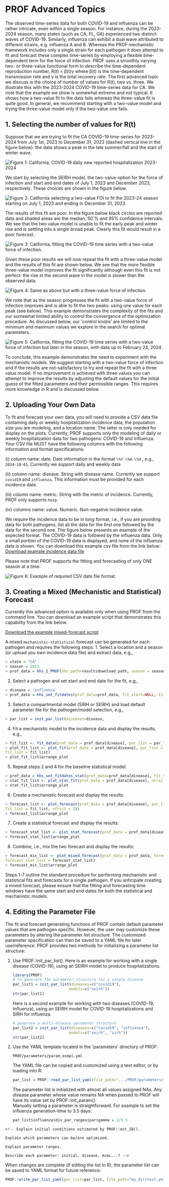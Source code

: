 # PROF Advanced Topics

The observed time-series data for both COVID-19 and influenza can be rather intricate, even within a single season. For instance, during the 2023-2024 season, many states (such as CA, FL, GA) experienced two distinct waves of COVID-19. Similarly, influenza can exhibit a dual wave attributed to different strains, e.g. influenza A and B. Whereas the PROF mechanistic framework includes only a single strain for each pathogen it does attempt to fit and forecast these complex time-series by employing a flexible time-dependent term for the force of infection. PROF uses a smoothly varying two- or three-value functional form to describe the time-dependent reproduction number, R(t) = β(t)γ where β(t) is the time-dependent transmission rate and γ is the total recovery rate. The first advanced topic we discuss is the choice of number of values for R(t), two vs. three. We illustrate this with the 2023-2024 COVID-19 time-series data for CA. We note that the example we show is somewhat extreme and not typical. It shows how a two-value fit to the data fails whereas the three-value fit is quite good. In general, we recommend starting with a two-value model and trying the three-value model only if the two-value one fails.

## 1. Selecting the number of values for R(t)

Suppose that we are trying to fit the CA COVID-19 time-series for 2023-2024 from July 1st, 2023 to December 31, 2023 (dashed vertical line in the figure below): the data shows a peak in the late summer/fall and the start of winter wave.

![Figure 1: California, COVID-19 daily new reported hospitalization 2023-2024](img/ca_covid19_data.png)

We start by selecting the SEIRH model, the two-value option for the force of infection and start and end dates of July 1, 2023 and December 2023, respectively. These choices are shown in the figure below.

![Figure 2: California selecting a two-value FOI to fit the 2023-24 season starting on July 1, 2023 and ending in December 31, 2023.](img/prof_ca_selection_2value.png)

The results of this fit are poor. In the figure below black circles are reported data and shaded areas are the median, 50\`% and 95% confidence intervals. We see that the two value model is unable to fit the early peak and winter rise and is settling into a single broad peak. Clearly this fit would result in a poor forecast.

![Figure 3: California, fitting the COVID-19 time series with a two-value force of infection.](img/ca_fitcovid_2value.png)

Given these poor results we will now repeat the fit with a three-value model and the results of this fit are shown below. We see that the more flexible three-value model improves the fit significantly although even this fit is not perfect: the rise in the second wave in the model is slower than the observed data.

![Figure 4: Same as above but with a three-value force of infection.](img/ca_fitcovid_3value.png)

We note that as the season progresses the fit with a two-value force of infection improves and is able to fit the two peaks: using one value for each peak (see below). This example demonstrates the complexity of the fits and our somewhat limited ability to control the convergence of the optimization procedure. As discussed below, our 'control knobs' are limited to the minimum and maximum values we explore in the search for optimal parameters.

![Figure 5: California, fitting the COVID-19 time series with a two-value force of infection but later in the season, with data up to February 24, 2024.](img/ca_fitcovid_2value_long.png)

To conclude, this example demonstrates the need to experiment with the mechanistic models. We suggest starting with a two-value force of infection and if the results are not-satisfactory to try and repeat the fit with a three value model. If no improvement is achieved with three values you can attempt to improve the results by adjusting the default values for the initial guess of the fitted parameters and their permissible ranges. This requires more knowledge in R and is discussed below.

## 2. Uploading Your Own Data

To fit and forecast your own data, you will need to provide a CSV data file containing daily or weekly hospitalization incidence data, the population size you are modeling, and a location name. The latter is only needed for display on the plots. Currently, PROF supports only the modeling of daily or weekly hospitalization data for two pathogens: COVID-19 and Influenza. Your CSV file MUST have the following columns with the following information and format specifications:

(i) column name: date. Date information in the format `\%Y-\%m-\%d` , e.g., `2024-10-01`. Currently we support daily and weekly data

(ii) column name: disease. String with disease name. Currently we support `covid19` and `influenza`. This information must be provided for each incidence date.

(iii) column name: metric. String with the metric of incidence. Currently, PROF only supports `hosp`.

(iv) columns name: value. Numeric. Non-negative incidence value.

We require the incidence data to be in long format, i.e., if you are providing data for both pathogens, list all the data for the first one followed by the data for the second one. The figure below presents an example of the expected format. The COVID-19 data is followed by the influenza data. Only a small portion of the COVID-19 data is displayed, and none of the influenza data is shown. You can download this example csv file from the link below: [Download example incidence data file](files/example_inc.csv)

Please note that PROF supports the fitting and forecasting of only ONE season at a time.

![Figure 6: Example of required CSV data file format.](img/example_csv.png)

## 3. Creating a Mixed (Mechanistic and Statistical) Forecast

Currently this advanced option is available only when using PROF from the command line. You can download an example script that demonstrates this capability from the link below.

[Download the example mixed-forecast script](files/example_mixed_forecast.R)

A mixed `mechanistic-statistical` forecast can be generated for each pathogen and requires the following steps: 1. Select a location and a season (or upload you own incidence data file) and extract data, e.g.,

``` r
> state = "CA"
> season = 2023
> prof_data = hhs_2_PROF(hhs_path=result$download_path, season = season, state=state)
```

2.  Select a pathogen and set start and end date for the fit, e.g.,

``` r
> disease = 'influenza'
> prof_data = hhs_set_fitdates(prof_data=prof_data, fit_start=NULL, fit_end=NULL)
```

3.  Select a compartmental model (SIRH or SEIRH) and load default parameter file for the pathogen/model selection, e.g.,

``` r
> par_list = init_par_list(diseases=disease,
```

4.  Fit a mechanistic model to the incidence data and display the results, e.g.,

``` r
> fit_list <- fit_data(prof_data = prof_data[disease], par_list = par_list, nb_vec=3)
> plot_fit_list <- plot_fit(prof_data = prof_data[disease], par_list = par_list, 
fit_list = fit_list)
> plot_fit_list$arrange_plot
```

5.  Repeat steps 2 and 4 for the baseline statistical model:

``` r
> prof_data = hhs_set_fitdates_stat(prof_data=prof_data[disease], fit_start=NULL, fit_end=NULL)
> stat_fit_list <- plot_stat_fit(prof_data = prof_data[disease], ntraj = 1e4, filename = NULL)
> stat_fit_list$arrange_plot
```

6.  Create a mechanistic forecast and display the results:

``` r
> forecast_list <- plot_forecast(prof_data = prof_data[disease], par_list = par_list, 
fit_list = fit_list, nfrcst = 28)
> forecast_list$arrange_plot
```

7.  Create a statistical forecast and display the results:

``` r
> forecast_stat_list <- plot_stat_forecast(prof_data = prof_data[disease], nfrcst = 28)
> forecast_stat_list$arrange_plot
```

8.  Combine, i.e., mix the two forecast and display the results:

``` r
> forecast_mix_list <- plot_mixed_forecast(prof_data = prof_data, forecast_list = forecast_list, 
forecast_stat_list = forecast_stat_list)
> forecast_mix_list$arrange_plot
```

Steps 1-7 outline the standard procedure for performing mechanistic and statistical fits and forecasts for a single pathogen. If you anticipate creating a mixed forecast, please ensure that the fitting and forecasting time windows have the same start and end dates for both the statistical and mechanistic models.

## 4. Editing the Parameter File

The fit and forecast generating functions of PROF contain default parameter values that are pathogen specific. However, the user may customize these parameters by altering the parameter list structure. The customized parameter specification can then be saved to a YAML file for later use/reference. PROF provides two methods for initializing a parameter list structure:

1.  Use PROF::init_par_list(). Here is an example for working with a single disease (COVID-19), using an SEIRH model to produce hospitalizations.

    ``` r
    library(PROF)
    # to generate the parameter structure for a single disease
    par_list1 = init_par_list(diseases=c("covid19"),
                             models=c("seirh"))
    str(par_list1)
    ```

    Here is a second example for working with two diseases (COVID-19, Influenza), using an SEIRH model for COVID-19 hospitalizations and SIRH for influenza.

    ``` r
    # generate a multi-disease parameter structure
    par_list2 = init_par_list(diseases=c("covid19", "influenza"),
                             models=c("seirh", "sirh"))
    str(par_list2)
    ```

2.  Use the YAML template located in the 'parameters' directory of PROF:

    ```         
    PROF/parameters/param_exmpl.yml
    ```

    The YAML file can be copied and customized using a text editor, or by loading into R:

    ``` r
    par_list = PROF::read_par_list_yaml(file_path=".../PROF/parameters/param_exmpl.yml")
    ```

    The parameter list is initialized with almost all values assigned NAs. Any disease parameter whose value remains NA when passed to PROF will have its value set by PROF::init_param().\
    Manually setting a parameter is straightforward. For example to set the influenza generation-time to 3.5 days:

    ``` r
    par_list$influenza$dis_par_ranges$par$gamma = 1/3.5
    ```

```{=html}
<!-- Explain initial conditions estimated by PROF::est_I0().

Explain which parameters can be/are optimized.

Explain parameter ranges.

Describe each parameter: initial, disease, mcmc...? -->
```
When changes are complete (if editing the list in R), the parameter list can be saved to YAML format for future reference:

``` r
PROF::write_par_list_yaml(par_list=par_list, file_path="my_dir/test.yml")
```

<!-- ## 5. Inferring Mortality -->



